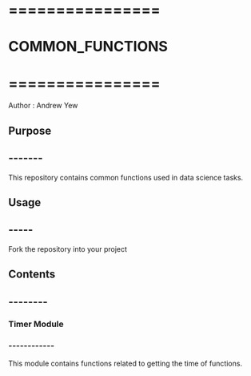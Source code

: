 # ================
# COMMON_FUNCTIONS
# ================

Author : Andrew Yew


## Purpose
## -------
This repository contains common functions used in data science tasks.

## Usage
## -----
Fork the repository into your project

## Contents
## --------

### Timer Module
### ------------
This module contains functions related to getting the time of functions.
